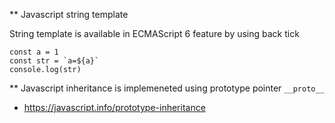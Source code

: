 ** Javascript string template

String template is available in ECMAScript 6 feature by using back tick 

    const a = 1
    const str = `a=${a}`
    console.log(str) 
    
    
** Javascript inheritance is implemeneted using prototype pointer `__proto__`

* https://javascript.info/prototype-inheritance
